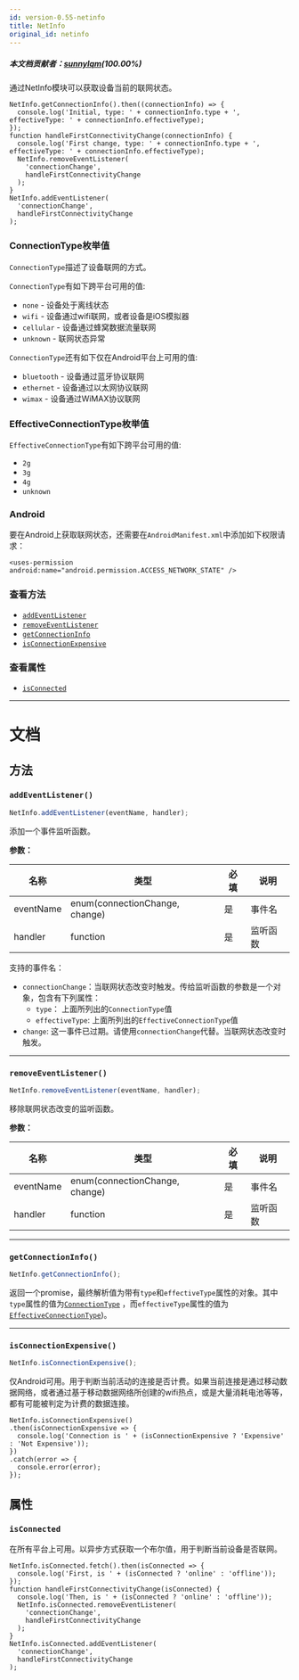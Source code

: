 ```yaml
---
id: version-0.55-netinfo
title: NetInfo
original_id: netinfo
---
```

##### 本文档贡献者：[sunnylqm](https://github.com/search?q=sunnylqm%40qq.com+in%3Aemail&type=Users)(100.00%)

通过NetInfo模块可以获取设备当前的联网状态。

```
NetInfo.getConnectionInfo().then((connectionInfo) => {
  console.log('Initial, type: ' + connectionInfo.type + ', effectiveType: ' + connectionInfo.effectiveType);
});
function handleFirstConnectivityChange(connectionInfo) {
  console.log('First change, type: ' + connectionInfo.type + ', effectiveType: ' + connectionInfo.effectiveType);
  NetInfo.removeEventListener(
    'connectionChange',
    handleFirstConnectivityChange
  );
}
NetInfo.addEventListener(
  'connectionChange',
  handleFirstConnectivityChange
);
```

### ConnectionType枚举值

`ConnectionType`描述了设备联网的方式。

`ConnectionType`有如下跨平台可用的值:

* `none` - 设备处于离线状态
* `wifi` - 设备通过wifi联网，或者设备是iOS模拟器
* `cellular` - 设备通过蜂窝数据流量联网
* `unknown` - 联网状态异常

`ConnectionType`还有如下仅在Android平台上可用的值:

* `bluetooth` - 设备通过蓝牙协议联网
* `ethernet` - 设备通过以太网协议联网
* `wimax` - 设备通过WiMAX协议联网

### EffectiveConnectionType枚举值

`EffectiveConnectionType`有如下跨平台可用的值:

* `2g`
* `3g`
* `4g`
* `unknown`

### Android

要在Android上获取联网状态，还需要在`AndroidManifest.xml`中添加如下权限请求：

`<uses-permission android:name="android.permission.ACCESS_NETWORK_STATE" />`

### 查看方法

* [`addEventListener`](netinfo.md#addeventlistener)
* [`removeEventListener`](netinfo.md#removeeventlistener)
* [`getConnectionInfo`](netinfo.md#getconnectioninfo)
* [`isConnectionExpensive`](netinfo.md#isconnectionexpensive)

### 查看属性

* [`isConnected`](netinfo.md#isconnected)

---

# 文档

## 方法

### `addEventListener()`

```jsx
NetInfo.addEventListener(eventName, handler);
```

添加一个事件监听函数。

**参数：**

| 名称      | 类型                           | 必填 | 说明                   |
| --------- | ------------------------------ | ---- | ---------------------- |
| eventName | enum(connectionChange, change) | 是   | 事件名 |
| handler   | function                       | 是   | 监听函数     |

支持的事件名：

* `connectionChange`：当联网状态改变时触发。传给监听函数的参数是一个对象，包含有下列属性：
  * `type`： 上面所列出的`ConnectionType`值
  * `effectiveType`: 上面所列出的`EffectiveConnectionType`值
* `change`: 这一事件已过期。请使用`connectionChange`代替。当联网状态改变时触发。

---

### `removeEventListener()`

```jsx
NetInfo.removeEventListener(eventName, handler);
```

移除联网状态改变的监听函数。

**参数：**

| 名称      | 类型                           | 必填 | 说明                   |
| --------- | ------------------------------ | ---- | ---------------------- |
| eventName | enum(connectionChange, change) | 是   | 事件名 |
| handler   | function                       | 是   | 监听函数     |

---

### `getConnectionInfo()`

```jsx
NetInfo.getConnectionInfo();
```

返回一个promise，最终解析值为带有`type`和`effectiveType`属性的对象。其中`type`属性的值为[`ConnectionType`](netinfo.md#connectiontype-enum) ，而`effectiveType`属性的值为[`EffectiveConnectionType`](netinfo.md#effectiveconnectiontype-enum))。

---

### `isConnectionExpensive()`

```jsx
NetInfo.isConnectionExpensive();
```

仅Android可用。用于判断当前活动的连接是否计费。如果当前连接是通过移动数据网络，或者通过基于移动数据网络所创建的wifi热点，或是大量消耗电池等等，都有可能被判定为计费的数据连接。

```
NetInfo.isConnectionExpensive()
.then(isConnectionExpensive => {
  console.log('Connection is ' + (isConnectionExpensive ? 'Expensive' : 'Not Expensive'));
})
.catch(error => {
  console.error(error);
});
```

## 属性

### `isConnected`

在所有平台上可用。以异步方式获取一个布尔值，用于判断当前设备是否联网。

```
NetInfo.isConnected.fetch().then(isConnected => {
  console.log('First, is ' + (isConnected ? 'online' : 'offline'));
});
function handleFirstConnectivityChange(isConnected) {
  console.log('Then, is ' + (isConnected ? 'online' : 'offline'));
  NetInfo.isConnected.removeEventListener(
    'connectionChange',
    handleFirstConnectivityChange
  );
}
NetInfo.isConnected.addEventListener(
  'connectionChange',
  handleFirstConnectivityChange
);
```
